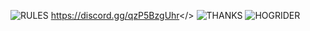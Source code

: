 ![RULES](https://cdn.discordapp.com/attachments/1134513701479776297/1136039265705406484/Dungeon247.jpg)
<a id="Dungeon 24/7 Discord">https://discord.gg/qzP5BzgUhr</>
![THANKS](https://media.discordapp.net/attachments/1134513701479776297/1184607437563629739/thanksforplaying.jpg)
![HOGRIDER](https://cdn.discordapp.com/attachments/1134513701479776297/1136104024999989248/Havefun.jpg)
